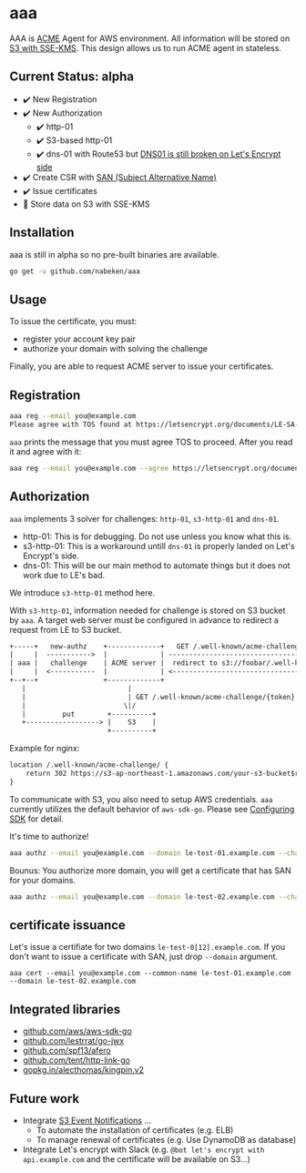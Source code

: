 # aaa

AAA is [ACME](https://tools.ietf.org/html/draft-ietf-acme-acme-01) Agent for AWS environment.
All information will be stored on [S3 with SSE-KMS](http://docs.aws.amazon.com/AmazonS3/latest/dev/UsingKMSEncryption.html).
This design allows us to run ACME agent in stateless.

## Current Status: alpha

- :heavy_check_mark: New Registration
- :heavy_check_mark: New Authorization
  - :heavy_check_mark: http-01
  - :heavy_check_mark: S3-based http-01
  - :heavy_check_mark: dns-01 with Route53 but [DNS01 is still broken on Let's Encrypt side](https://github.com/letsencrypt/boulder/pull/1295)
- :heavy_check_mark: Create CSR with [SAN (Subject Alternative Name)](https://en.wikipedia.org/wiki/SubjectAltName)
- :heavy_check_mark: Issue certificates
- :construction: Store data on S3 with SSE-KMS

## Installation

aaa is still in alpha so no pre-built binaries are available.

```sh
go get -u github.com/nabeken/aaa
```

## Usage

To issue the certificate, you must:

- register your account key pair
- authorize your domain with solving the challenge

Finally, you are able to request ACME server to issue your certificates.

## Registration

```sh
aaa reg --email you@example.com
Please agree with TOS found at https://letsencrypt.org/documents/LE-SA-v1.0.1-July-27-2015.pdf
```

`aaa` prints the message that you must agree TOS to proceed. After you read it and agree with it:

```sh
aaa reg --email you@example.com --agree https://letsencrypt.org/documents/LE-SA-v1.0.1-July-27-2015.pdf
```

## Authorization

`aaa` implements 3 solver for challenges: `http-01`, `s3-http-01` and `dns-01`.

- http-01: This is for debugging. Do not use unless you know what this is.
- s3-http-01: This is a workaround untill `dns-01` is properly landed on Let's Encrypt's side.
- dns-01: This will be our main method to automate things but it does not work due to LE's bad.

We introduce `s3-http-01` method here.

With `s3-http-01`, information needed for challenge is stored on S3 bucket by `aaa`.
A target web server must be configured in advance to redirect a request from LE to S3 bucket.

```txt
+-----+   new-authz    +-------------+   GET /.well-known/acme-challenge/{token}  +--------+
|     |  ----------->  |             | -----------------------------------------> |        |
| aaa |   challenge    | ACME server |  redirect to s3://foobar/.well-known/....  | target |
|     |  <-----------  |             | <----------------------------------------- |        |
+--+--+                +-------------+                                            +--------+
   |                         |
   |                         | GET /.well-known/acme-challenge/{token}
   |                        \|/
   |         put        +----------+
   +------------------> |    S3    |
                        +----------+
```

Example for nginx:

```txt
location /.well-known/acme-challenge/ {
    return 302 https://s3-ap-northeast-1.amazonaws.com/your-s3-bucket$request_uri;
}
```

To communicate with S3, you also need to setup AWS credentials. `aaa` currently utilizes the default behavior of `aws-sdk-go`.
Please see [Configuring SDK](https://github.com/aws/aws-sdk-go/wiki/configuring-sdk) for detail.

It's time to authorize!

```sh
aaa authz --email you@example.com --domain le-test-01.example.com --challenge s3-http-01 --s3-bucket your-s3-bucket
```

Bounus: You authorize more domain, you will get a certificate that has SAN for your domains.

```sh
aaa authz --email you@example.com --domain le-test-02.example.com --challenge s3-http-01 --s3-bucket your-s3-bucket
```

## certificate issuance

Let's issue a certifiate for two domains `le-test-0[12].example.com`. If you don't want to issue a certificate with SAN, just drop `--domain` argument.

```
aaa cert --email you@example.com --common-name le-test-01.example.com --domain le-test-02.example.com
```

## Integrated libraries

- [github.com/aws/aws-sdk-go](https://github.com/aws/aws-sdk-go)
- [github.com/lestrrat/go-jwx](https://github.com/lestrrat/go-jwx)
- [github.com/spf13/afero](https://github.com/spf13/afero)
- [github.com/tent/http-link-go](https://github.com/tent/http-link-go)
- [gopkg.in/alecthomas/kingpin.v2](https://github.com/alecthomas/kingpin)

## Future work

- Integrate [S3 Event Notifications](http://docs.aws.amazon.com/AmazonS3/latest/dev/NotificationHowTo.html) ...
  - To automate the installation of certificates (e.g. ELB)
  - To manage renewal of certificates (e.g. Use DynamoDB as database)
- Integrate Let's encrypt with Slack (e.g. `@bot let's encrypt with api.example.com` and the certificate will be available on S3...)
